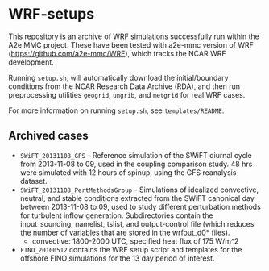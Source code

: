 # WRF-setups
This repository is an archive of WRF simulations successfully run within the A2e
MMC project. These have been tested with a2e-mmc version of WRF (https://github.com/a2e-mmc/WRF),
which tracks the NCAR WRF development. 

Running `setup.sh`, will automatically download the initial/boundary conditions
from the NCAR Research Data Archive (RDA), and then run preprocessing utilities
`geogrid`, `ungrib`, and `metgrid` for real WRF cases.

For more information on running `setup.sh`, see `templates/README`.


## Archived cases
- `SWiFT_20131108_GFS` - Reference simulation of the SWiFT diurnal cycle from
  2013-11-08 to 09, used in the coupling comparison study. 48 hrs were simulated
  with 12 hours of spinup, using the GFS reanalysis dataset.
- `SWiFT_20131108_PertMethodsGroup` - Simulations of idealized convective,
  neutral, and stable conditions extracted from the SWiFT canonical day between
  2013-11-08 to 09, used to study different perturbation methods for turbulent
  inflow generation.
  Subdirectories contain the input_sounding, namelist, tslist, and output-control
  file (which reduces the number of variables that are stored in the wrfout_d0*
  files).
  - convective: 1800-2000 UTC, specified heat flux of 175 W/m^2
- `FINO_20100512` contains the WRF setup script and templates for the offshore
FINO simulations for the 13 day period of interest.
